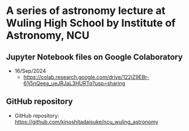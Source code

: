 # A series of astronomy lecture at Wuling High School by Institute of Astronomy, NCU #

## Jupyter Notebook files on Google Colaboratory ##

- 16/Sep/2024
  - https://colab.research.google.com/drive/122jZ9EBr-61j5nQeea_ueJRJaL3HURTq?usp=sharing
  
## GitHub repository ##

- GitHub repository: https://github.com/kinoshitadaisuke/ncu_wuling_astronomy
